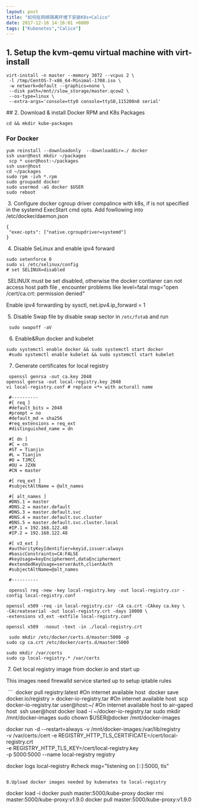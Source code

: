 ```yaml
---
layout: post
title: "如何在网络隔离环境下安装K8s+Calico"
date: 2017-12-16 14:16:01 +0800
tags: ["Kubenetes","Calico"]
---
```


## 1. Setup the kvm-qemu virtual machine with virt-install
 
 ```
 virt-install -n master --memory 3072 --vcpus 2 \
  -l /tmp/CentOS-7-x86_64-Minimal-1708.iso \
  -w network=default --graphics=none \
  --disk path=/mnt//slow_storage/master.qcow2 \
  --os-type=linux \
  --extra-args='console=tty0 console=ttyS0,115200n8 serial'
  ```
  
 ## 2. Download & install Docker RPM and K8s Packages
  
  ```
  cd && mkdir kube-packages
  ````
  
  ### For Docker
  
  ```
  yum reinstall --downloadonly  --downloaddir=./ docker 
  ssh user@host mkdir ~/packages
  scp * user@host:~/packages
  ssh user@host
  cd ~/packages
  sudo rpm -ivh *.rpm 
  sudo groupadd docker
  sudo usermod -aG docker $USER
  sudo reboot
  ```
  
  3. Configure docker cgroup driver compalince with k8s, if is not specified in the systemd ExecStart cmd opts. Add fowllowing into /etc/docker/daemon.json
  
  ```
  {
   "exec-opts": ["native.cgroupdriver=systemd"]
  }
  ```
  
  4. Disable SeLinux and enable ipv4 forward
  
  ```
  sudo setenforce 0
  sudo vi /etc/selinux/config
  # set SELINUX=disabled
  ```
  SELINUX must be set disabled, otherwise the docker contianer can not access host path file , encounter problems like level=fatal msg="open /cert/ca.crt: permission denied"
  
  Enable ipv4 forwarding by sysctl, net.ipv4.ip_forward = 1
  
  5. Disable Swap file by disable swap sector in `/etc/fstab` and run 
  ```
  sudo swapoff -aV
  ```
  
  6. Enable&Run docker and kubelet
  ```
  sudo systemctl enable docker && sudo systemctl start docker
  #sudo systemctl enable kubelet && sudo systemctl start kubelet
  ```
  
  7. Generate certificates for local registry
  ```
  openssl genrsa -out ca.key 2048
  openssl genrsa -out local-registry.key 2048
  vi local-registry.conf # replace <*> with acturall name
  
  #----------
  #[ req ]
  #default_bits = 2048
  #prompt = no
  #default_md = sha256
  #req_extensions = req_ext
  #distinguished_name = dn

  #[ dn ]
  #C = cn
  #ST = Tianjin
  #L = Tianjin
  #O = TJMCC
  #OU = JZXN
  #CN = master

  #[ req_ext ]
  #subjectAltName = @alt_names

  #[ alt_names ]
  #DNS.1 = master
  #DNS.2 = master.default
  #DNS.3 = master.default.svc
  #DNS.4 = master.default.svc.cluster
  #DNS.5 = master.default.svc.cluster.local
  #IP.1 = 192.168.122.48
  #IP.2 = 192.168.122.48

  #[ v3_ext ]
  #authorityKeyIdentifier=keyid,issuer:always
  #basicConstraints=CA:FALSE
  #keyUsage=keyEncipherment,dataEncipherment
  #extendedKeyUsage=serverAuth,clientAuth
  #subjectAltName=@alt_names
  
  #----------
  
  openssl req -new -key local-registry.key -out local-registry.csr -config local-registry.conf
  
  openssl x509 -req -in local-registry.csr -CA ca.crt -CAkey ca.key \
  -CAcreateserial -out local-registry.crt -days 10000 \
  -extensions v3_ext -extfile local-registry.conf
  
  openssl x509  -noout -text -in ./local-registry.crt
  
  sudo mkdir /etc/docker/certs.d/master:5000 -p
  sudo cp ca.crt /etc/docker/certs.d/master:5000
  
  sudo mkdir /var/certs
  sudo cp local-registry.* /var/certs
  
  ```
  
  7. Get local registry image from docker.io and start up
  
  This images need firewalld service started up to setup iptable rules
  
  ```
  docker pull registry:latest #On internet available host
  docker save docker.io/registry > docker-io-registry.tar #On internet available host
  scp docker-io-registry.tar user@host:~/ #On internet available host to air-gaped host 
  ssh user@host
  docker load -i ~/docker-io-registry.tar
  sudo mkdir /mnt/docker-images
  sudo chown $USER@docker /mnt/docker-images
  
   docker run -d --restart=always -v /mnt/docker-images:/var/lib/registry \
   -v /var/certs:/cert -e REGISTRY_HTTP_TLS_CERTIFICATE=/cert/local-registry.crt \
   -e REGISTRY_HTTP_TLS_KEY=/cert/local-registry.key \
   -p 5000:5000 --name local-registry registry
   
   docker logs local-registry #check  msg="listening on [::]:5000, tls"
   
  ```
  
  8.Upload docker images needed by kubenates to local-registry
 
  ```
  
  docker load -i 
  docker push master:5000/kube-proxy
  docker rmi master:5000/kube-proxy:v1.9.0
  docker pull master:5000/kube-proxy:v1.9.0
  
  ```
